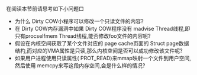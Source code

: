 在阅读本节前请思考如下小问题口

-   为什么 Dirty COW小程序可以修改一个只读文件的内容?
-   在 Dirty COW内存漏洞中如果 Dirty COW程序没有 madvise Thread线程,即只有procselfmem Thread线程,能否修改foo文件的内容呢?
-   假设在内核空间获取了某个文件对应的 page cache页面的 Struct page数据结杓,而对应的VMA属性是只读,那么内核空间是否可以成功修改该文件呢?
-   如果用户进程使用只读属性( PROT_READ)来mmap映射一个文件到用户空间,然后使用 memcpy来写这段内存空间,会是什么样的情况?

